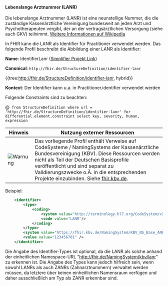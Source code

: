 #### Lebenslange Arztnummer (LANR)

Die lebenslange Arztnummer (LANR) ist eine neunstellige Nummer, die die zuständige Kassenärztliche Vereinigung bundesweit an jeden Arzt und Psychotherapeuten vergibt, der an der vertragsärztlichen Versorgung (siehe auch GKV) teilnimmt. [Weitere Informationen auf Wikipedia](https://de.wikipedia.org/wiki/Lebenslange_Arztnummer)

In FHIR kann die LANR als Identifier für Practitioner verwendet werden.
Das folgende Profil beschreibt die Abbildung einer LANR als Identifier:

**Name**: IdentifierLanr ([Simplifier Projekt Link](https://simplifier.net/resolve?canonical=http://fhir.de/StructureDefinition/identifier-lanr&scope=de.basisprofil.r4@1.5.0))

**Canonical**: `http://fhir.de/StructureDefinition/identifier-lanr`

{{tree:http://fhir.de/StructureDefinition/identifier-lanr, hybrid}}

**Kontext**: Der Identifier kann u.a. in Practitioner.identifier verwendet werden

Folgende Constraints sind zu beachten:

@``` from StructureDefinition where url = 'http://fhir.de/StructureDefinition/identifier-lanr' for differential.element.constraint select key, severity, human, expression```

| Hinweis | Nutzung externer Ressourcen |
|---------|---------------------|
| ![Warnung](https://wiki.hl7.de/images/thumb/Attention_icon.svg/100px-Attention_icon.svg.png) | Das vorliegende Profil enthält Verweise auf CodeSysteme / NamingSystems der Kassenärztliche Bundesvereinigung (KBV). Diese Ressourcen werden nicht als Teil der Deutschen Basisprofile veröffentlicht und sind separat zu Validierungszwecke o.Ä. in die entsprechenden Projekte einzubinden. Siehe [fhir.kbv.de](fhir.kbv.de).|

Beispiel:

```xml
    <identifier>
        <type>
            <coding>
                <system value="http://terminology.hl7.org/CodeSystem/v2-0203"/>
                <code value="LANR"/>
            </coding>
        </type>
        <system value="https://fhir.kbv.de/NamingSystem/KBV_NS_Base_ANR" />
        <value value="123456701" />
    </identifier>
```

Die Angabe des Identifier-Types ist optional, da die LANR als solche anhand der einheitlichen Namespace-URL "http://fhir.de/NamingSystem/kbv/lanr" zu erkennen ist.
Die Angabe des Types kann jedoch hilfreich sein, wenn sowohl LANRs als auch ZANRs (Zahnarztnummern) verwaltet werden müssen, da letztere über keinen einheitlichen Namensraum verfügen und daher ausschließlich am Typ als ZANR erkennbar sind.